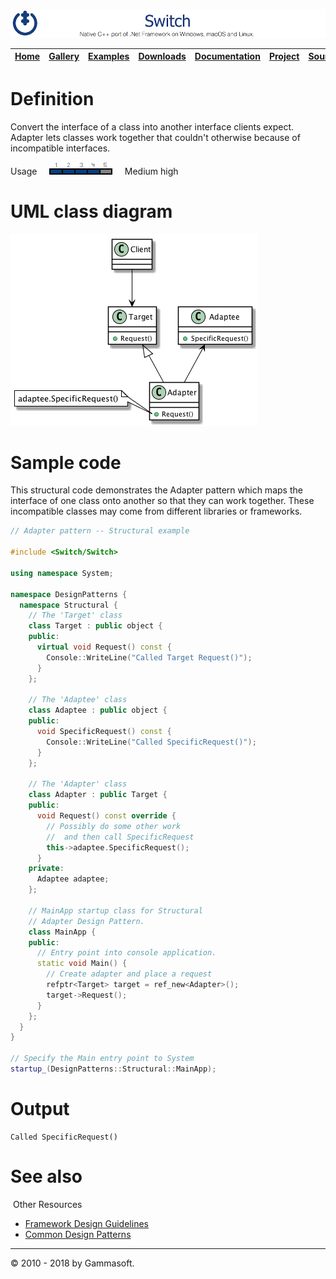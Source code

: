 ![Switch Header](Pictures/SwitchNativeC++port.png)

| [Home](Home.md) | [Gallery](Gallery.md) | [Examples](Examples.md) | [Downloads](Downloads.md) | [Documentation](Documentation.md) | [Project](https://sourceforge.net/projects/switchpro) | [Source](https://github.com/gammasoft71/switch) | [License](License.md) | [Gammasoft](https://gammasoft71.wixsite.com/gammasoft) |
|-----------------|-----------------------|-------------------------|-------------------------|-----------------------------------|-------------------------------------------------------|-------------------------------------------------|-----------------------|---------------------------------------------------------|

# Definition

Convert the interface of a class into another interface clients expect. Adapter lets classes work together that couldn't otherwise because of incompatible interfaces.

Usage     ![Usage](Pictures/Usage4.png)     Medium high

# UML class diagram

![AbstractFactory](Diagrams/UML/DesignPatterns/Adapter.png)

# Sample code

This structural code demonstrates the Adapter pattern which maps the interface of one class onto another so that they can work together. These incompatible classes may come from different libraries or frameworks.

```c++
// Adapter pattern -- Structural example
 
#include <Switch/Switch>
 
using namespace System;
 
namespace DesignPatterns {
  namespace Structural {
    // The 'Target' class
    class Target : public object {
    public:
      virtual void Request() const {
        Console::WriteLine("Called Target Request()");
      }
    };
    
    // The 'Adaptee' class
    class Adaptee : public object {
    public:
      void SpecificRequest() const {
        Console::WriteLine("Called SpecificRequest()");
      }
    };
 
    // The 'Adapter' class
    class Adapter : public Target {
    public:
      void Request() const override {
        // Possibly do some other work
        //  and then call SpecificRequest
        this->adaptee.SpecificRequest();
      }
    private:
      Adaptee adaptee;
    };
    
    // MainApp startup class for Structural
    // Adapter Design Pattern.
    class MainApp {
    public:
      // Entry point into console application.
      static void Main() {
        // Create adapter and place a request
        refptr<Target> target = ref_new<Adapter>();
        target->Request();
      }
    };
  }
}
 
// Specify the Main entry point to System
startup_(DesignPatterns::Structural::MainApp);
```

# Output

```
Called SpecificRequest()
```

# See also
​
Other Resources

* [Framework Design Guidelines](FrameworkDesignGuidelines.md)
* [Common Design Patterns](CommonDesignPatterns.md)

______________________________________________________________________________________________

© 2010 - 2018 by Gammasoft.
